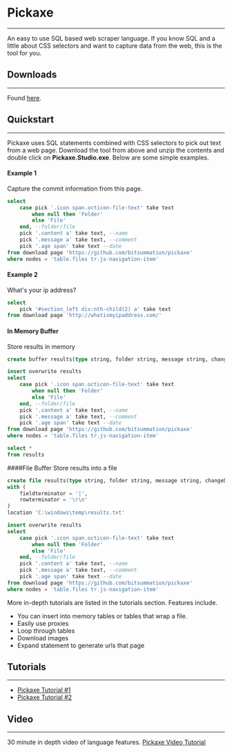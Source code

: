 # Pickaxe
---
An easy to use SQL based web scraper language. If you know SQL and a little about CSS selectors and want to capture data from the web, this is the tool for you.
## Downloads
---
Found [here](http://brockreeve.com/page/Pickaxe-A-SQL-web-scraper.aspx).
## Quickstart
---
Pickaxe uses SQL statements combined with CSS selectors to pick out text from a web page. Download the tool from above and unzip the contents and double click on **Pickaxe.Studio.exe**. Below are some simple examples.
#### Example 1
Capture the commit information from this page.
```sql
select
	case pick '.icon span.octicon-file-text' take text
		when null then 'Folder'
		else 'File'
	end, --folder/file
	pick '.content a' take text, --name
	pick '.message a' take text, --comment
	pick '.age span' take text --date
from download page 'https://github.com/bitsummation/pickaxe'
where nodes = 'table.files tr.js-navigation-item'
```
#### Example 2
What's your ip address?
```sql
select
	pick '#section_left div:nth-child(2) a' take text
from download page 'http://whatismyipaddress.com/'
```
#### In Memory Buffer
Store results in memory
```sql
create buffer results(type string, folder string, message string, changeDate string)

insert overwrite results
select
    case pick '.icon span.octicon-file-text' take text
        when null then 'Folder'
        else 'File'
    end, --folder/file
    pick '.content a' take text, --name
    pick '.message a' take text, --comment
    pick '.age span' take text --date
from download page 'https://github.com/bitsummation/pickaxe'
where nodes = 'table.files tr.js-navigation-item'

select *
from results
```
####File Buffer
Store results into a file
``` sql
create file results(type string, folder string, message string, changeDate string)
with (
    fieldterminator = '|',
    rowterminator = '\r\n'
)
location 'C:\windows\temp\results.txt'

insert overwrite results
select
    case pick '.icon span.octicon-file-text' take text
        when null then 'Folder'
        else 'File'
    end, --folder/file
    pick '.content a' take text, --name
    pick '.message a' take text, --comment
    pick '.age span' take text --date
from download page 'https://github.com/bitsummation/pickaxe'
where nodes = 'table.files tr.js-navigation-item'

```

More in-depth tutorials are listed in the tutorials section. Features include.
* You can insert into memory tables or tables that wrap a file.
* Easily use proxies
* Loop through tables
* Download images
* Expand statement to generate urls that page

## Tutorials
---
* [Pickaxe Tutorial #1](http://brockreeve.com/post/2015/07/23/SQL-based-web-scraper-language-Tutorial-1.aspx)
* [Pickaxe Tutorial #2](http://brockreeve.com/post/2015/07/31/SQL-based-web-scraper-language-Tutorial-2.aspx)

## Video
---
30 minute in depth video of language features. [Pickaxe Video Tutorial](https://www.youtube.com/watch?v=-F-FftxaXOs)


